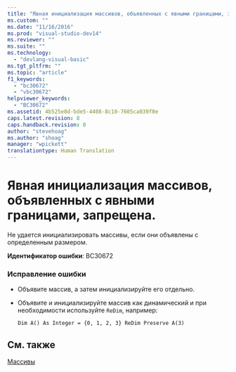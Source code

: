 ```yaml
---
title: "Явная инициализация массивов, объявленных с явными границами, запрещена. | Microsoft Docs"
ms.custom: ""
ms.date: "11/16/2016"
ms.prod: "visual-studio-dev14"
ms.reviewer: ""
ms.suite: ""
ms.technology: 
  - "devlang-visual-basic"
ms.tgt_pltfrm: ""
ms.topic: "article"
f1_keywords: 
  - "bc30672"
  - "vbc30672"
helpviewer_keywords: 
  - "BC30672"
ms.assetid: 4b525e8d-bde5-4408-8c10-7605ca039f0e
caps.latest.revision: 8
caps.handback.revision: 8
author: "stevehoag"
ms.author: "shoag"
manager: "wpickett"
translationtype: Human Translation
---
```

# Явная инициализация массивов, объявленных с явными границами, запрещена.
Не удается инициализировать массивы, если они объявлены с определенным размером.  
  
 **Идентификатор ошибки**: BC30672  
  
### Исправление ошибки  
  
-   Объявите массив, а затем инициализируйте его отдельно.  
  
-   Объявите и инициализируйте массив как динамический и при необходимости используйте `ReDim`, например:  
  
    ```  
    Dim A() As Integer = {0, 1, 2, 3} ReDim Preserve A(3)  
    ```  
  
## См. также  
 [Массивы](../../visual-basic/programming-guide/language-features/arrays/index.md)